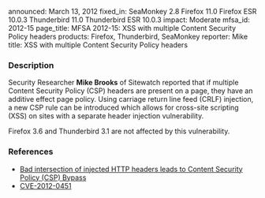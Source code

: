 announced: March 13, 2012
fixed_in: SeaMonkey 2.8
          Firefox 11.0
          Firefox ESR 10.0.3
          Thunderbird 11.0
          Thunderbird ESR 10.0.3
impact: Moderate
mfsa_id: 2012-15
page_title: MFSA 2012-15: XSS with multiple Content Security Policy headers
products: Firefox, Thunderbird, SeaMonkey
reporter: Mike
title: XSS with multiple Content Security Policy headers

<h3>Description</h3>

<p>Security Researcher <strong>Mike Brooks</strong> of Sitewatch reported that
if multiple Content Security Policy (CSP) headers are present on a page, they
have an additive effect page policy. Using carriage return line feed (CRLF)
injection, a new CSP rule can be introduced which allows for cross-site
scripting (XSS) on sites with a separate header injection vulnerability.
</p>

<p class="note">Firefox 3.6 and Thunderbird 3.1 are not affected by this
vulnerability.
</p>


<h3>References</h3>

<ul>
  <li><a href="https://bugzilla.mozilla.org/show_bug.cgi?id=717511">
      Bad intersection of injected HTTP headers leads to Content Security Policy
(CSP) Bypass</a></li>
  <li><a href="http://cve.mitre.org/cgi-bin/cvename.cgi?name=CVE-2012-0451" class="ex-ref">CVE-2012-0451</a></li>
</ul>



